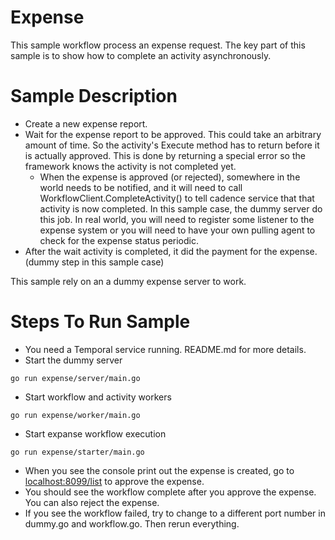 # Expense
This sample workflow process an expense request. The key part of this sample is to show how to complete an activity asynchronously.

# Sample Description
* Create a new expense report.
* Wait for the expense report to be approved. This could take an arbitrary amount of time. So the activity's Execute method has to return before it is actually approved. This is done by returning a special error so the framework knows the activity is not completed yet. 
  * When the expense is approved (or rejected), somewhere in the world needs to be notified, and it will need to call WorkflowClient.CompleteActivity() to tell cadence service that that activity is now completed. In this sample case, the dummy server do this job. In real world, you will need to register some listener to the expense system or you will need to have your own pulling agent to check for the expense status periodic. 
* After the wait activity is completed, it did the payment for the expense. (dummy step in this sample case)

This sample rely on an a dummy expense server to work.

# Steps To Run Sample
* You need a Temporal service running. README.md for more details.
* Start the dummy server 
```
go run expense/server/main.go
```
* Start workflow and activity workers
```
go run expense/worker/main.go
```
* Start expanse workflow execution
```
go run expense/starter/main.go
```
* When you see the console print out the expense is created, go to [localhost:8099/list](http://localhost:8099/list) to approve the expense.
* You should see the workflow complete after you approve the expense. You can also reject the expense.
* If you see the workflow failed, try to change to a different port number in dummy.go and workflow.go. Then rerun everything.
